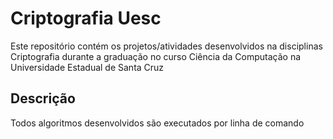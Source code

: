 # Criptografia Uesc

Este repositório contém os projetos/atividades desenvolvidos na disciplinas Criptografia durante a graduação no curso Ciência da Computação na Universidade Estadual de Santa Cruz

## Descrição

Todos algoritmos desenvolvidos são executados por linha de comando

